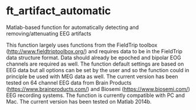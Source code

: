 # ft_artifact_automatic
Matlab-based function for automatically detecting and removing/attenuating EEG artifacts

This function largely uses functions from the FieldTrip toolbox (http://www.fieldtriptoolbox.org/) and requires data to be in the FieldTrip data structure format.  Data should already be epoched and bipolar EOG channels are required as well.  The function default settings are based on EEG data but all options can be set by the user and so the function could in principle be used with MEG data as well.  The current version has been tested on 64 channel EEG data from Brain Products (https://www.brainproducts.com/) and Biosemi (https://www.biosemi.com/) EEG recording systems.  The function is currently compatible with PC and Mac.  The current version has been tested on Matlab 2014b.
